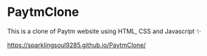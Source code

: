 # PaytmClone
This is a clone of Paytm website using HTML, CSS and Javascript ✨

https://sparklingsoul9285.github.io/PaytmClone/
